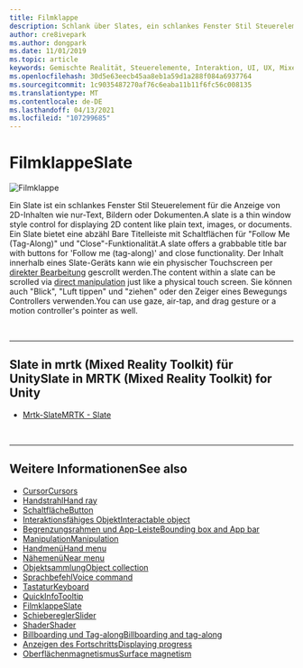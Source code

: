 ```yaml
---
title: Filmklappe
description: Schlank über Slates, ein schlankes Fenster Stil Steuerelement zum Anzeigen von 2D-Inhalten mit dem Mixed Reality Toolkit.
author: cre8ivepark
ms.author: dongpark
ms.date: 11/01/2019
ms.topic: article
keywords: Gemischte Realität, Steuerelemente, Interaktion, UI, UX, Mixed Reality-Headset, Windows Mixed Reality-Headset, Virtual Reality-Headset, hololens, Slate, mrtk, Mixed Reality Toolkit
ms.openlocfilehash: 30d5e63eecb45aa8eb1a59d1a288f084a6937764
ms.sourcegitcommit: 1c9035487270af76c6eaba11b11f6fc56c008135
ms.translationtype: MT
ms.contentlocale: de-DE
ms.lasthandoff: 04/13/2021
ms.locfileid: "107299685"
---
```

# <a name="slate"></a><span data-ttu-id="8a142-104">Filmklappe</span><span class="sxs-lookup"><span data-stu-id="8a142-104">Slate</span></span>

![Filmklappe](images/UX_Hero_Slate.jpg)

<span data-ttu-id="8a142-106">Ein Slate ist ein schlankes Fenster Stil Steuerelement für die Anzeige von 2D-Inhalten wie nur-Text, Bildern oder Dokumenten.</span><span class="sxs-lookup"><span data-stu-id="8a142-106">A slate is a thin window style control for displaying 2D content like plain text, images, or documents.</span></span> <span data-ttu-id="8a142-107">Ein Slate bietet eine abzähl Bare Titelleiste mit Schaltflächen für "Follow Me (Tag-Along)" und "Close"-Funktionalität.</span><span class="sxs-lookup"><span data-stu-id="8a142-107">A slate offers a grabbable title bar with buttons for 'Follow me (tag-along)' and close functionality.</span></span> <span data-ttu-id="8a142-108">Der Inhalt innerhalb eines Slate-Geräts kann wie ein physischer Touchscreen per [direkter Bearbeitung](direct-manipulation.md#2d-slate-interaction) gescrollt werden.</span><span class="sxs-lookup"><span data-stu-id="8a142-108">The content within a slate can be scrolled via [direct manipulation](direct-manipulation.md#2d-slate-interaction) just like a physical touch screen.</span></span> <span data-ttu-id="8a142-109">Sie können auch "Blick", "Luft tippen" und "ziehen" oder den Zeiger eines Bewegungs Controllers verwenden.</span><span class="sxs-lookup"><span data-stu-id="8a142-109">You can use gaze, air-tap, and drag gesture or a motion controller's pointer as well.</span></span>

<br>

---

## <a name="slate-in-mrtk-mixed-reality-toolkit-for-unity"></a><span data-ttu-id="8a142-110">Slate in mrtk (Mixed Reality Toolkit) für Unity</span><span class="sxs-lookup"><span data-stu-id="8a142-110">Slate in MRTK (Mixed Reality Toolkit) for Unity</span></span>

* [<span data-ttu-id="8a142-111">Mrtk-Slate</span><span class="sxs-lookup"><span data-stu-id="8a142-111">MRTK - Slate</span></span>](https://docs.microsoft.com/windows/mixed-reality/mrtk-unity/features/ux-building-blocks/slate)

<br>

---

## <a name="see-also"></a><span data-ttu-id="8a142-112">Weitere Informationen</span><span class="sxs-lookup"><span data-stu-id="8a142-112">See also</span></span>

* [<span data-ttu-id="8a142-113">Cursor</span><span class="sxs-lookup"><span data-stu-id="8a142-113">Cursors</span></span>](cursors.md)
* [<span data-ttu-id="8a142-114">Handstrahl</span><span class="sxs-lookup"><span data-stu-id="8a142-114">Hand ray</span></span>](point-and-commit.md)
* [<span data-ttu-id="8a142-115">Schaltfläche</span><span class="sxs-lookup"><span data-stu-id="8a142-115">Button</span></span>](button.md)
* [<span data-ttu-id="8a142-116">Interaktionsfähiges Objekt</span><span class="sxs-lookup"><span data-stu-id="8a142-116">Interactable object</span></span>](interactable-object.md)
* [<span data-ttu-id="8a142-117">Begrenzungsrahmen und App-Leiste</span><span class="sxs-lookup"><span data-stu-id="8a142-117">Bounding box and App bar</span></span>](app-bar-and-bounding-box.md)
* [<span data-ttu-id="8a142-118">Manipulation</span><span class="sxs-lookup"><span data-stu-id="8a142-118">Manipulation</span></span>](direct-manipulation.md)
* [<span data-ttu-id="8a142-119">Handmenü</span><span class="sxs-lookup"><span data-stu-id="8a142-119">Hand menu</span></span>](hand-menu.md)
* [<span data-ttu-id="8a142-120">Nähemenü</span><span class="sxs-lookup"><span data-stu-id="8a142-120">Near menu</span></span>](near-menu.md)
* [<span data-ttu-id="8a142-121">Objektsammlung</span><span class="sxs-lookup"><span data-stu-id="8a142-121">Object collection</span></span>](object-collection.md)
* [<span data-ttu-id="8a142-122">Sprachbefehl</span><span class="sxs-lookup"><span data-stu-id="8a142-122">Voice command</span></span>](voice-input.md)
* [<span data-ttu-id="8a142-123">Tastatur</span><span class="sxs-lookup"><span data-stu-id="8a142-123">Keyboard</span></span>](keyboard.md)
* [<span data-ttu-id="8a142-124">QuickInfo</span><span class="sxs-lookup"><span data-stu-id="8a142-124">Tooltip</span></span>](tooltip.md)
* [<span data-ttu-id="8a142-125">Filmklappe</span><span class="sxs-lookup"><span data-stu-id="8a142-125">Slate</span></span>](slate.md)
* [<span data-ttu-id="8a142-126">Schieberegler</span><span class="sxs-lookup"><span data-stu-id="8a142-126">Slider</span></span>](slider.md)
* [<span data-ttu-id="8a142-127">Shader</span><span class="sxs-lookup"><span data-stu-id="8a142-127">Shader</span></span>](shader.md)
* [<span data-ttu-id="8a142-128">Billboarding und Tag-along</span><span class="sxs-lookup"><span data-stu-id="8a142-128">Billboarding and tag-along</span></span>](billboarding-and-tag-along.md)
* [<span data-ttu-id="8a142-129">Anzeigen des Fortschritts</span><span class="sxs-lookup"><span data-stu-id="8a142-129">Displaying progress</span></span>](progress.md)
* [<span data-ttu-id="8a142-130">Oberflächenmagnetismus</span><span class="sxs-lookup"><span data-stu-id="8a142-130">Surface magnetism</span></span>](surface-magnetism.md)
